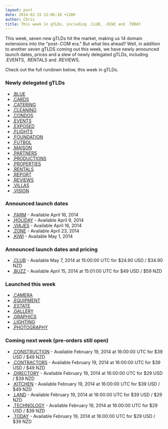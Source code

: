 ```yaml
---
layout: post
date: 2014-02-15 12:06:18 +1200
author: Chris
title: This week in gTLDs, including .CLUB, .KIWI and .TODAY
---
```


<!-- excerpt -->

This week, seven new gTLDs hit the market, making us 14 domain extensions into the "post-.COM era." But what lies ahead? Well, in addition to another seven gTLDS coming out this week, we have  newly announced launch dates, prices and a slew of newly delegated gTLDs, including .EVENTS, .RENTALS and .REVIEWS.

Check out the full rundown below, this week in gTLDs.

<!-- /excerpt -->

### Newly delegated gTLDs

+ [.BLUE](https://iwantmyname.com/domains/dot-blue)
+ [.CARDS](https://iwantmyname.com/domains/dot-cards)
+ [.CATERING](https://iwantmyname.com/domains/dot-catering)
+ [.CLEANING](https://iwantmyname.com/domains/dot-cleaning)
+ [.CONDOS](https://iwantmyname.com/domains/dot-condos)
+ [.EVENTS](https://iwantmyname.com/domains/dot-events)
+ [.EXPOSED](https://iwantmyname.com/domains/dot-exposed)
+ [.FLIGHTS](https://iwantmyname.com/domains/dot-flights)
+ [.FOUNDATION](https://iwantmyname.com/domains/dot-foundation)
+ [.FUTBOL](https://iwantmyname.com/domains/dot-futbol)
+ [.MAISON](https://iwantmyname.com/domains/dot-maison)
+ [.PARTNERS](https://iwantmyname.com/domains/dot-partners)
+ [.PRODUCTIONS](https://iwantmyname.com/domains/dot-productions)
+ [.PROPERTIES](https://iwantmyname.com/domains/dot-properties)
+ [.RENTALS](https://iwantmyname.com/domains/dot-rentals)
+ [.REPORT](https://iwantmyname.com/domains/dot-report)
+ [.REVIEWS](https://iwantmyname.com/domains/dot-reviews)
+ [.VILLAS](https://iwantmyname.com/domains/dot-villas)
+ [.VISION](https://iwantmyname.com/domains/dot-vision)

### Announced launch dates

+ [.FARM](https://iwantmyname.com/domains/dot-farm) - Available April 16, 2014
+ [.HOLIDAY](https://iwantmyname.com/domains/dot-holiday) - Available April 9, 2014
+ [.VIAJES](https://iwantmyname.com/domains/dot-viajes) - Available April 16, 2014
+ [.ZONE](https://iwantmyname.com/domains/dot-zone) - Available April 23, 2014
+ [.KIWI](https://iwantmyname.com/domains/dot-kiwi) - Available May 1, 2014

### Announced launch dates and pricing

+ [.CLUB](https://iwantmyname.com/domains/dot-club) - Available May 7, 2014 at 15:00:00 UTC for $24.90 USD / $34.90 NZD
+ [.BUZZ](https://iwantmyname.com/domains/dot-buzz) - Available April 15, 2014 at 15:01:00 UTC for $49 USD / $59 NZD

### Launched this week

+ [.CAMERA](https://iwantmyname.com/domains/dot-camera)
+ [.EQUIPMENT](https://iwantmyname.com/domains/dot-equipment)
+ [.ESTATE](https://iwantmyname.com/domains/dot-estate)
+ [.GALLERY](https://iwantmyname.com/domains/dot-gallery)
+ [.GRAPHICS](https://iwantmyname.com/domains/dot-graphics)
+ [.LIGHTING](https://iwantmyname.com/domains/dot-lighting)
+ [.PHOTOGRAPHY](https://iwantmyname.com/domains/dot-photography)

### Coming next week (pre-orders still open)

+ [.CONSTRUCTION](https://iwantmyname.com/domains/dot-construction) - Available February 19, 2014 at 16:00:00 UTC for $39 USD / $49 NZD
+ [.CONTRACTORS](https://iwantmyname.com/domains/dot-contractors) - Available February 19, 2014 at 16:00:00 UTC for $39 USD / $49 NZD 
+ [.DIRECTORY](https://iwantmyname.com/domains/dot-directory) - Available February 19, 2014 at 16:00:00 UTC for $29 USD / $39 NZD
+ [.KITCHEN](https://iwantmyname.com/domains/dot-kitchen) - Available February 19, 2014 at 16:00:00 UTC for $39 USD / $49 NZD
+ [.LAND](https://iwantmyname.com/domains/dot-land) - Available February 19, 2014 at 16:00:00 UTC for $39 USD / $29 NZD
+ [.TECHNOLOGY](https://iwantmyname.com/domains/dot-technology) - Available February 19, 2014 at 16:00:00 UTC for $29 USD / $39 NZD
+ [.TODAY](https://iwantmyname.com/domains/dot-today) - Available February 19, 2014 at 16:00:00 UTC for $29 USD / $39 NZD

